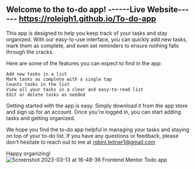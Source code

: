 Welcome to the to-do app!
------Live Website------ 
https://roleigh1.github.io/To-do-app
------------------------
This app is designed to help you keep track of your tasks and stay organized. With our easy-to-use interface, you can quickly add new tasks, mark them as complete, and even set reminders to ensure nothing falls through the cracks.

Here are some of the features you can expect to find in the app:

    Add new tasks in a list
    Mark tasks as complete with a single tap
    Counts tasks in the list
    View all your tasks in a clear and easy-to-read list
    Edit or delete tasks as needed

Getting started with the app is easy. Simply download it from the app store and sign up for an account. Once you're logged in, you can start adding tasks and getting organized.

We hope you find the to-do app helpful in managing your tasks and staying on top of your to-do list. If you have any questions or feedback, please don't hesitate to reach out to me at robinl.leitner1@gmail.com

Happy organizing!
![Screenshot 2023-03-13 at 16-48-36 Frontend Mentor Todo app](https://user-images.githubusercontent.com/106034240/224756199-09e737f0-246c-49b0-b62a-89ea633e6cf8.png)
